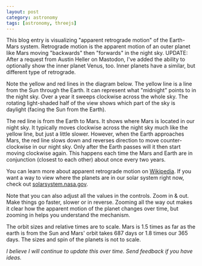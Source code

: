 ```yaml
---
layout: post
category: astronomy
tags: [astronomy, threejs]
---
```


This blog entry is visualizing "apparent retrograde motion" of the Earth-Mars system.  Retrograde motion is the apparent motion of an outer planet like Mars moving "backwards" then "forwards" in the night sky.  UPDATE: After a request from Austin Heller on Mastodon, I've added the ability  to optionally show the inner planet Venus, too.  Inner planets have a similar, but different type of retrograde.

Note the yellow and red lines in the diagram below.  The yellow line is a line from the Sun through the Earth.  It can represent what "midnight" points to in the night sky.  Over a year it sweeps clockwise across the whole sky.  The rotating light-shaded half of the view shows which part of the sky is daylight (facing the Sun from the Earth). 

The red line is from the Earth to Mars.  It shows where Mars is located in our night sky.  It typically moves clockwise across the night sky much like the yellow line, but just a little slower.  However, when the Earth approaches Mars, the red line slows down and reverses direction to move counter-clockwise in our night sky.  Only after the Earth passes will it then start moving clockwise again.  This happens each time the Mars and Earth are in conjunction (closest to each other) about once every two years.

<div id="view"></div>

You can learn more about apparent retrograde motion on [Wikipedia](https://en.wikipedia.org/wiki/Apparent_retrograde_motion).  If you want a way to view where the planets are in our solar system right now, check out [solarsystem.nasa.gov](https://solarsystem.nasa.gov/).

Note that you can also adjust all the values in the controls.  Zoom in & out.  Make things go faster, slower or in reverse.  Zooming all the way out makes it clear how the apparent motion of the planet changes over time, but zooming in helps you understand the mechanism.

The orbit sizes and relative times are to scale.  Mars is 1.5 times as far as the earth is from the Sun and Mars' orbit takes 687 days or 1.8 times our 365 days.  The sizes and spin of the planets is not to scale.  

*I believe I will continue to update this over time.  Send feedback if you have ideas.*

<script type="module" src="/assets/js/solar-system.js"></script>

